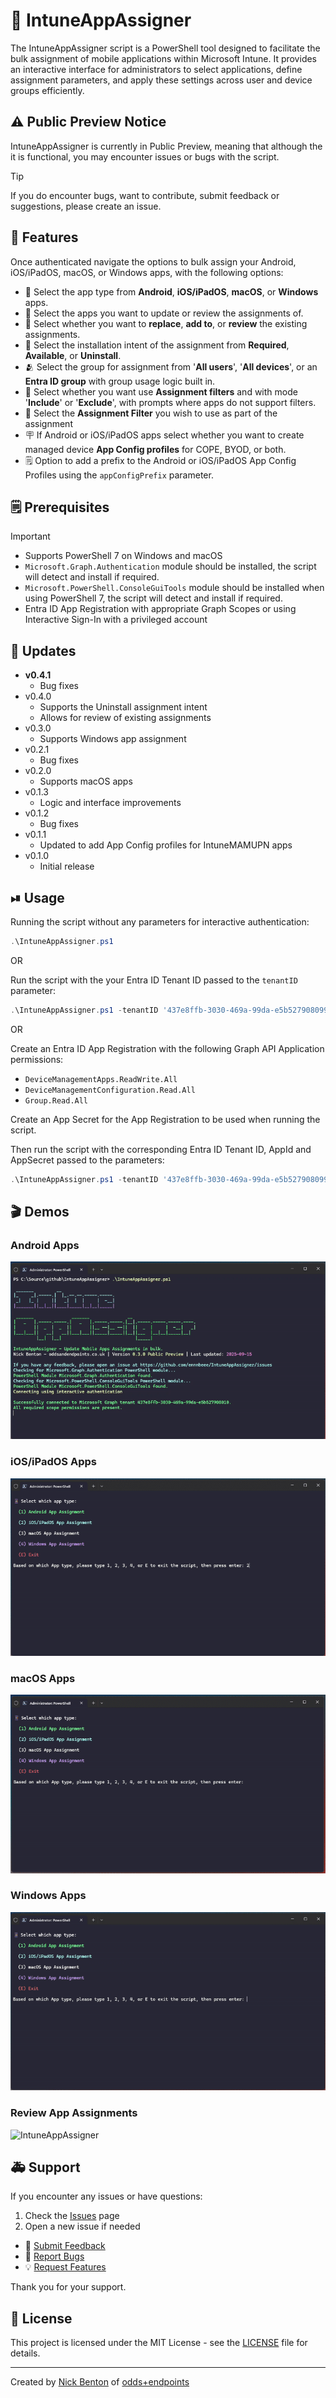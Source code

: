 # 📲 IntuneAppAssigner

The IntuneAppAssigner script is a PowerShell tool designed to facilitate the bulk assignment of mobile applications within Microsoft Intune.
It provides an interactive interface for administrators to select applications, define assignment parameters, and apply these settings across user and device groups efficiently.

## ⚠ Public Preview Notice

IntuneAppAssigner is currently in Public Preview, meaning that although the it is functional, you may encounter issues or bugs with the script.

> [!TIP]
> If you do encounter bugs, want to contribute, submit feedback or suggestions, please create an issue.

## 🌟 Features

Once authenticated navigate the options to bulk assign your Android, iOS/iPadOS, macOS, or Windows apps, with the following options:

- 📱 Select the app type from **Android**, **iOS/iPadOS**, **macOS**, or **Windows** apps.
- 🎁 Select the apps you want to update or review the assignments of.
- 🔀 Select whether you want to **replace**, **add to**, or **review** the existing assignments.
- 💽 Select the installation intent of the assignment from **Required**, **Available**, or **Uninstall**.
- 🫂 Select the group for assignment from '**All users**', '**All devices**', or an **Entra ID group** with group usage logic built in.
- 🔄 Select whether you want use **Assignment filters** and with mode '**Include**' or '**Exclude**', with prompts where apps do not support filters.
- 🎯 Select the **Assignment Filter** you wish to use as part of the assignment
- 🪧 If Android or iOS/iPadOS apps select whether you want to create managed device **App Config profiles** for COPE, BYOD, or both.
- 🗒 Option to add a prefix to the Android or iOS/iPadOS App Config Profiles using the `appConfigPrefix` parameter.

## 🗒 Prerequisites

> [!IMPORTANT]
>
> - Supports PowerShell 7 on Windows and macOS
> - `Microsoft.Graph.Authentication` module should be installed, the script will detect and install if required.
> - `Microsoft.PowerShell.ConsoleGuiTools` module should be installed when using PowerShell 7, the script will detect and install if required.
> - Entra ID App Registration with appropriate Graph Scopes or using Interactive Sign-In with a privileged account

## 🔄 Updates

- **v0.4.1**
  - Bug fixes
- v0.4.0
  - Supports the Uninstall assignment intent
  - Allows for review of existing assignments
- v0.3.0
  - Supports Windows app assignment
- v0.2.1
  - Bug fixes
- v0.2.0
  - Supports macOS apps
- v0.1.3
  - Logic and interface improvements
- v0.1.2
  - Bug fixes
- v0.1.1
  - Updated to add App Config profiles for IntuneMAMUPN apps
- v0.1.0
  - Initial release

## ⏯ Usage

Running the script without any parameters for interactive authentication:

```powershell
.\IntuneAppAssigner.ps1
```

OR

Run the script with the your Entra ID Tenant ID passed to the `tenantID` parameter:

```powershell
.\IntuneAppAssigner.ps1 -tenantID '437e8ffb-3030-469a-99da-e5b527908099'
```

OR

Create an Entra ID App Registration with the following Graph API Application permissions:

- `DeviceManagementApps.ReadWrite.All`
- `DeviceManagementConfiguration.Read.All`
- `Group.Read.All`

Create an App Secret for the App Registration to be used when running the script.

Then run the script with the corresponding Entra ID Tenant ID, AppId and AppSecret passed to the parameters:

```powershell
.\IntuneAppAssigner.ps1 -tenantID '437e8ffb-3030-469a-99da-e5b527908099' -appId '799ebcfa-ca81-4e63-baaf-a35123164d78' -appSecret 'g708Q~uot4xo9dU_1TjGQIuUr0UyBHNZmY2m3cy6'
```

## 🎬 Demos

### Android Apps

![IntuneAppAssigner](img/iaa-demo-android.gif)

### iOS/iPadOS Apps

![IntuneAppAssigner](img/iaa-demo-ios.gif)

### macOS Apps

![IntuneAppAssigner](img/iaa-demo-macos.gif)

### Windows Apps

![IntuneAppAssigner](img/iaa-demo-windows.gif)

### Review App Assignments

![IntuneAppAssigner](img/iaa-demo-review.gif)

## 🚑 Support

If you encounter any issues or have questions:

1. Check the [Issues](https://github.com/ennnbeee/IntuneAppAssigner/issues) page
2. Open a new issue if needed

- 📝 [Submit Feedback](https://github.com/ennnbeee/IntuneAppAssigner/issues/new?labels=feedback)
- 🐛 [Report Bugs](https://github.com/ennnbeee/IntuneAppAssigner/issues/new?labels=bug)
- 💡 [Request Features](https://github.com/ennnbeee/IntuneAppAssigner/issues/new?labels=enhancement)

Thank you for your support.

## 📜 License

This project is licensed under the MIT License - see the [LICENSE](LICENSE) file for details.

---

Created by [Nick Benton](https://github.com/ennnbeee) of [odds+endpoints](https://www.oddsandendpoints.co.uk/)
